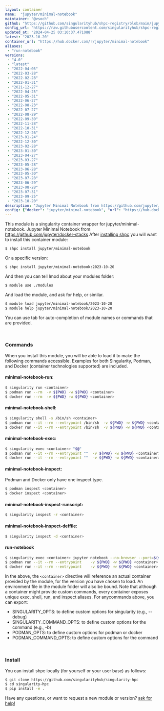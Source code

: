 ```yaml
---
layout: container
name:  "jupyter/minimal-notebook"
maintainer: "@vsoch"
github: "https://github.com/singularityhub/shpc-registry/blob/main/jupyter/minimal-notebook/container.yaml"
config_url: "https://raw.githubusercontent.com/singularityhub/shpc-registry/main/jupyter/minimal-notebook/container.yaml"
updated_at: "2024-04-25 03:10:37.471088"
latest: "2023-10-20"
container_url: "https://hub.docker.com/r/jupyter/minimal-notebook"
aliases:
 - "run-notebook"
versions:
 - "4.0"
 - "latest"
 - "2022-04-05"
 - "2022-03-28"
 - "2022-02-28"
 - "2022-01-31"
 - "2021-12-27"
 - "2022-04-25"
 - "2022-05-31"
 - "2022-06-27"
 - "2022-08-23"
 - "2022-07-27"
 - "2022-08-29"
 - "2022-09-30"
 - "2022-11-28"
 - "2022-10-31"
 - "2022-12-26"
 - "2023-01-24"
 - "2022-12-30"
 - "2023-02-28"
 - "2023-01-30"
 - "2023-04-27"
 - "2023-03-27"
 - "2023-05-28"
 - "2023-06-28"
 - "2023-05-30"
 - "2023-07-28"
 - "2023-06-29"
 - "2023-08-28"
 - "2023-07-31"
 - "2023-09-25"
 - "2023-10-20"
description: "Jupyter Minimal Notebook from https://github.com/jupyter/docker-stacks"
config: {"docker": "jupyter/minimal-notebook", "url": "https://hub.docker.com/r/jupyter/minimal-notebook", "maintainer": "@vsoch", "description": "Jupyter Minimal Notebook from https://github.com/jupyter/docker-stacks", "latest": {"2023-10-20": "sha256:1c4c8b6c7c27059c353d4e80523c2696e34723fde67d27418873ebeb42032551"}, "tags": {"4.0": "sha256:6f9d189494fe091700681eb39b429dfe1420ad0717697c2e2293779fcb80cd1e", "latest": "sha256:1c4c8b6c7c27059c353d4e80523c2696e34723fde67d27418873ebeb42032551", "2022-04-05": "sha256:81d41c8b10bce94a01aa5b6df1a12ca1f0946b42f378b8221297e6612100377d", "2022-03-28": "sha256:2207739da5b641fed8845913d97bd41cffb372470d97bf5f5be164706ade78b1", "2022-02-28": "sha256:3369a21d4377037e239223b165f44aec62a76e8cbafae15528eff5f4dc159bc8", "2022-01-31": "sha256:f403b4917f873629cc934941deec6015155351d40fb8d485493d2bd6ad719a5c", "2021-12-27": "sha256:1866eaf6a7fc0fc9564650a296625a6a4be24f4c392c95d9b547b92483dad99d", "2022-04-25": "sha256:bf5f9018016b090e59e9abf87531e0031c1535a39d89fe87c7a34e064d330bc0", "2022-05-31": "sha256:31c63280671cec569a03e6e738fee04f08ff6dae2d080ab6f57cc650ec8c7838", "2022-06-27": "sha256:bf498f5be6836f67dcf2ee298b3b0c04366ae9afcc6123716f795e6f5fb49d53", "2022-08-23": "sha256:e5fd7ecc73bbdcd86b500175b82f9f44c34e112f4a9090ff9a26bd64991042ed", "2022-07-27": "sha256:6283248f73796c3288c877ada477a32245bccd63691e5c1b7407c9af18592207", "2022-08-29": "sha256:9e2bcb365d5e34cafd56735f82f58928404e86fbb7e75d017bd4e743b0e70a72", "2022-09-30": "sha256:69f2bed01b7bc7bb54306303162489d382ebae50ba9e767c6e3b832f45fad500", "2022-11-28": "sha256:5552c99097d0d85d743c78300cc153f6217e1304149f79f13ad59a8a099029a5", "2022-10-31": "sha256:4ba90749751207a70fc1e4280efd1ff7bf80462f07e438fe8a6f0830f985da61", "2022-12-26": "sha256:d9e7da493ea6c108f61eaf07a19123477643b9aadad1095ea6abd5d615a3c656", "2023-01-24": "sha256:3378e2d822b3aef19856a3f61203d3ca97c3237bbe3618b568e0f003af4c334d", "2022-12-30": "sha256:5c9ba70f8687803cdfd9d46f56bb437e373ac5aa2d0a57ea9f8fd01cc8c9a0bd", "2023-02-28": "sha256:797f35c5059c87478cd1f813325989be11474c49d2390b645a2627b3e989fcab", "2023-01-30": "sha256:4821f656581f6864df3076790bb37eebbb6e40db949b9b52dbb136dafb172ceb", "2023-04-27": "sha256:85eabe835982d00d32de7996f211a201223fc93fa0d1a620adbe610d7ac07ef8", "2023-03-27": "sha256:512440827f4fad9361fa4cc9334ae54456a764181a80c61ee1d1cae9736c8705", "2023-05-28": "sha256:493c13d3d2fa0f6f3980a8d3c0cccf7734d933afb4ae053f8de58c2b6e0faecc", "2023-06-28": "sha256:2c5839d25155ba61a50030684f935ae688b10092d31d8951a091fd36c945db61", "2023-05-30": "sha256:ff44a08dd40c7fbdaf6983e98c5008f39fa36674c3fbf7a117e5f19dd775365c", "2023-07-28": "sha256:79ac752ccac620b4cbd1d3a8f32f2998528912cd3f6520f18e929943c815574a", "2023-06-29": "sha256:2a4c3b723dcdb5a3238a8b058d269c23caf1eb839b16d1228901d665a49a2929", "2023-08-28": "sha256:5208b1f4151b8ebc2877535d62889d1d69737185ca6e0023cdd72108fdaa2159", "2023-07-31": "sha256:b4b7db94fa21102a4dc804f4a0b9d72a4ac51128317a9a7bafd7e88368dbbcf6", "2023-09-25": "sha256:d8e1e43a7c155dc3cd9281f687a459dee22f6e0b8709fae280da9e43d5756bbf", "2023-10-20": "sha256:1c4c8b6c7c27059c353d4e80523c2696e34723fde67d27418873ebeb42032551"}, "features": {"home": true}, "aliases": [{"name": "run-notebook", "command": "jupyter notebook --no-browser --port=$(shuf -i 2000-65000 -n 1) --ip 0.0.0.0"}]}
---
```


This module is a singularity container wrapper for jupyter/minimal-notebook.
Jupyter Minimal Notebook from https://github.com/jupyter/docker-stacks
After [installing shpc](#install) you will want to install this container module:


```bash
$ shpc install jupyter/minimal-notebook
```

Or a specific version:

```bash
$ shpc install jupyter/minimal-notebook:2023-10-20
```

And then you can tell lmod about your modules folder:

```bash
$ module use ./modules
```

And load the module, and ask for help, or similar.

```bash
$ module load jupyter/minimal-notebook/2023-10-20
$ module help jupyter/minimal-notebook/2023-10-20
```

You can use tab for auto-completion of module names or commands that are provided.

<br>

### Commands

When you install this module, you will be able to load it to make the following commands accessible.
Examples for both Singularity, Podman, and Docker (container technologies supported) are included.

#### minimal-notebook-run:

```bash
$ singularity run <container>
$ podman run --rm  -v ${PWD} -w ${PWD} <container>
$ docker run --rm  -v ${PWD} -w ${PWD} <container>
```

#### minimal-notebook-shell:

```bash
$ singularity shell -s /bin/sh <container>
$ podman run --it --rm --entrypoint /bin/sh  -v ${PWD} -w ${PWD} <container>
$ docker run --it --rm --entrypoint /bin/sh  -v ${PWD} -w ${PWD} <container>
```

#### minimal-notebook-exec:

```bash
$ singularity exec <container> "$@"
$ podman run --it --rm --entrypoint ""  -v ${PWD} -w ${PWD} <container> "$@"
$ docker run --it --rm --entrypoint ""  -v ${PWD} -w ${PWD} <container> "$@"
```

#### minimal-notebook-inspect:

Podman and Docker only have one inspect type.

```bash
$ podman inspect <container>
$ docker inspect <container>
```

#### minimal-notebook-inspect-runscript:

```bash
$ singularity inspect -r <container>
```

#### minimal-notebook-inspect-deffile:

```bash
$ singularity inspect -d <container>
```


#### run-notebook

```bash
$ singularity exec <container> jupyter notebook --no-browser --port=$(shuf -i 2000-65000 -n 1) --ip 0.0.0.0
$ podman run --it --rm --entrypoint    -v ${PWD} -w ${PWD} <container> -c " $@"
$ docker run --it --rm --entrypoint    -v ${PWD} -w ${PWD} <container> -c " $@"
```



In the above, the `<container>` directive will reference an actual container provided
by the module, for the version you have chosen to load. An environment file in the
module folder will also be bound. Note that although a container
might provide custom commands, every container exposes unique exec, shell, run, and
inspect aliases. For anycommands above, you can export:

 - SINGULARITY_OPTS: to define custom options for singularity (e.g., --debug)
 - SINGULARITY_COMMAND_OPTS: to define custom options for the command (e.g., -b)
 - PODMAN_OPTS: to define custom options for podman or docker
 - PODMAN_COMMAND_OPTS: to define custom options for the command

<br>

### Install

You can install shpc locally (for yourself or your user base) as follows:

```bash
$ git clone https://github.com/singularityhub/singularity-hpc
$ cd singularity-hpc
$ pip install -e .
```

Have any questions, or want to request a new module or version? [ask for help!](https://github.com/singularityhub/singularity-hpc/issues)